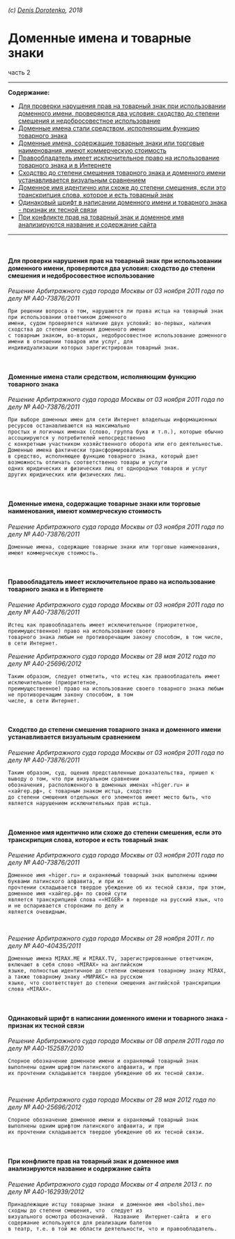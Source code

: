 *(c) [Denis Dorotenko](http://linkedin.com/in/dorotenko/), 2018*

# Доменные имена и товарные знаки
часть 2
<br/>

----

**Содержание:**
* [Для проверки нарушения прав на товарный знак при использовании доменного имени, проверяются два условия: сходство до степени смешения и недобросовестное использование](https://bit.ly/2xLmf3H)
* [Доменные имена стали средством, исполняющим функцию товарного знака](https://bit.ly/2QWhKfs)
* [Доменные имена, содержащие товарные знаки или торговые наименования, имеют коммерческую стоимость](https://bit.ly/2xQCEnm)
* [Правообладатель имеет исключительное право на использование товарного знака и в Интернете](https://bit.ly/2N2ANS6)
* [Сходство до степени смешения товарного знака и доменного имени устанавливается визуальным сравнением](https://bit.ly/2OPKaq6)
* [Доменное имя идентично или схоже до степени смешения, если это транскрипция слова, которое и есть товарный знак](https://bit.ly/2zrpO0Y)
* [Одинаковый шрифт в написании доменного имени и товарного знака - признак их тесной связи](https://bit.ly/2Q1R2ko)
* [При конфликте прав на товарный знак и доменное имя анализируются название и содержание сайта ](https://bit.ly/2QX0GWI)
----


<br/>

#### Для проверки нарушения прав на товарный знак при использовании доменного имени, проверяются два условия: сходство до степени смешения и недобросовестное использование
*Решение Арбитражного суда города Москвы от 03 ноября 2011 года по делу № А40-73876/2011*
```
При решении вопроса о том, нарушаются ли права истца на товарный знак при использовании ответчиком доменного 
имени, судом проверяется наличие двух условий: во-первых, наличия сходства до степени смешения доменного имени 
с товарным знаком, во-вторых, недобросовестное использование доменного имени в отношении товаров или услуг, для 
индивидуализации которых зарегистрирован товарный знак.
```

<br>

#### Доменные имена стали средством, исполняющим функцию товарного знака 
*Решение Арбитражного суда города Москвы от 03 ноября 2011 года по делу № А40-73876/2011*
```
При выборе доменных имен для сети Интернет владельцы информационных ресурсов останавливаются на максимально 
простых и логичных именах (слово, группа букв и т.п.), которые обычно ассоциируются у потребителей непосредственно 
с конкретным участником хозяйственного оборота или его деятельностью. Доменные имена фактически трансформировались 
в средство, исполняющее функцию товарного знака, который дает возможность отличать соответственно товары и услуги 
одних юридических и физических лиц от однородных товаров и услуг других юридических или физических лиц. 
```

<br>

#### Доменные имена, содержащие товарные знаки или торговые наименования, имеют коммерческую стоимость
*Решение Арбитражного суда города Москвы от 03 ноября 2011 года по делу № А40-73876/2011*
```
Доменные имена, содержащие товарные знаки или торговые наименования, имеют коммерческую стоимость.
```

<br>

#### Правообладатель имеет исключительное право на использование товарного знака и в Интернете
*Решение Арбитражного суда города Москвы от 03 ноября 2011 года по делу № А40-73876/2011*
```
Истец как правообладатель имеет исключительное (приоритетное, преимущественное) право на использование своего 
товарного знака любым не противоречащим закону способом, в том числе, в сети Интернет.
```

*Решение Арбитражного суда города Москвы от 28 мая 2012 года по делу № А40-25696/2012*
```
Таким образом, следует отметить, что истец как правообладатель имеет исключительное (приоритетное, 
преимущественное) право на использование своего товарного знака любым не противоречащим закону способом, в том 
числе, в сети Интернет.
```

<br>

#### Сходство до степени смешения товарного знака и доменного имени устанавливается визуальным сравнением
*Решение Арбитражного суда города Москвы от 03 ноября 2011 года по делу № А40-73876/2011*
```
Таким образом, суд, оценив представленные доказательства, пришел к выводу о том, что при визуальном сравнении 
обозначения, расположенного в доменных именах «higer.ru» и «хайгер.рф», с товарным знаком истца, сходство 
до степени смешения отдельных его элементов имеет место быть, что является нарушением исключительных прав истца.
```

<br>

#### Доменное имя идентично или схоже до степени смешения, если это транскрипция слова, которое и есть товарный знак
*Решение Арбитражного суда города Москвы от 03 ноября 2011 года по делу № А40-73876/2011*
```
Доменное имя «higer.ru» и охраняемый товарный знак выполнены одними буквами латинского алфавита, и при их 
прочтении складывается твердое убеждение об их тесной связи, при этом, доменное имя «хайгер.рф» по своей сути 
является транскрипцией слова ««HIGER» в переводе на русский язык, что и не оспаривается сторонами по делу и 
является очевидным.
```

<br>

*Решение Арбитражного суда города Москвы от 28 ноября 2011 г. по делу № А40-40435/2011*
```
Доменные имена MIRAX.ME и MIRAX.TV, зарегистрированные ответчиком, включают в себя слово «MIRAX» на английском 
языке, полностью идентичное до степени смешения товарному знаку MIRAX, а также товарному знаку «МИРАКС» на русском 
языке, что соответствует до степени смешения английской транскрипции слова «MIRAX».
```

<br>

#### Одинаковый шрифт в написании доменного имени и товарного знака - признак их тесной связи
*Решение Арбитражного суда города Москвы от 08 апреля 2011 года по делу № А40-152587/2010*
```
Спорное обозначение доменное имени и охраняемый товарный знак выполнены одним шрифтом латинского алфавита, и при 
их прочтении складывается твердое убеждение об их тесной связи.
```

<br>

*Решение Арбитражного суда города Москвы от 28 мая 2012 года по делу № А40-25696/2012*
```
Спорное обозначение доменное имени и охраняемый товарный знак выполнены одним шрифтом латинского алфавита, и при 
их прочтении складывается твердое убеждение об их тесной связи.
```

<br>

#### При конфликте прав на товарный знак и доменное имя анализируются название и содержание сайта 
*Решение Арбитражного суда города Москвы от 4 апреля 2013 г. по делу № А40-162939/2012*
```
Принадлежащие истцу товарные знаки  и доменное имя «bolshoi.me»  сходны до степени смешения, что  следует из 
визуального осмотра обозначений.  Название  Интернет-сайта  и его содержание используются для реализации балетов 
в театр, т.е. в той же области деятельности, что и правообладатель.
```

<br>

